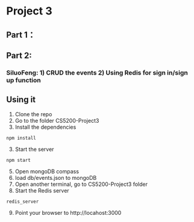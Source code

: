# Project 3

## Part 1： 

## Part 2:
### SiluoFeng: 1) CRUD the events 2) Using Redis for sign in/sign up function 



## Using it

1) Clone the repo
2) Go to the folder CS5200-Project3
4) Install the dependencies

```
npm install
```


3) Start the server

```
npm start
```
5) Open mongoDB compass
6) load db/events.json to mongoDB
7) Open another terminal, go to CS5200-Project3 folder
8) Start the Redis server

```
redis_server
```


9) Point your browser to http://locahost:3000


